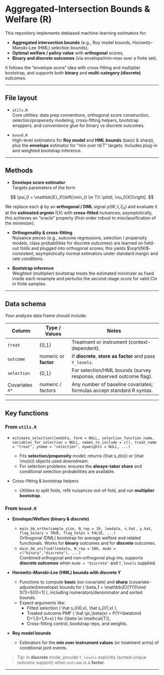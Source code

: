 # Aggregated-Intersection Bounds & Welfare (R)

This repository implements debiased machine-learning estimators for:
- **Aggregated intersection bounds** (e.g., Roy model bounds, Horowitz–Manski–Lee (HML) selection bounds),
- **Optimal welfare / policy value** with **orthogonal** scores,
- **Binary and discrete outcomes** (via envelope/min–max over a finite set).

It follows the “envelope score” idea with cross-fitting and multiplier bootstrap, and supports both **binary** and **multi-category (discrete)** outcomes.

---

## File layout

- `utils.R`  
  Core utilities: data prep conventions, orthogonal score construction, selection/propensity modeling, cross-fitting helpers, bootstrap wrappers, and convenience glue for binary vs discrete outcomes.

- `bound.R`  
  High-level estimators for **Roy model** and **HML bounds** (basic & sharp), plus the **envelope** estimator for “min over t∈T” targets. Includes plug-in and weighted bootstrap inference.

---

## Methods 

- **Envelope score estimator**  
  Targets parameters of the form  

$$
\psi_0 = \mathbb{E}_X\\left[\min_{t \in T}\ \phi(t, \nu_0(X))\right].
$$


  We replace each $\phi$ by an **orthogonal / DML** signal $\rho(W, t, \xi_0)$ and evaluate it at the **estimated argmin** $\hat{t}(X)$ with **cross-fitted** nuisances; asymptotically, this achieves an “oracle” property (first-order robust to misclassification of the minimizer).

- **Orthogonality & cross-fitting**  
  Nuisance pieces (e.g., outcome regressions, selection / propensity models, class probabilities for discrete outcomes) are learned on held-out folds and plugged into orthogonal scores; this yields $\sqrt{N}$-consistent, asymptotically normal estimators under standard margin and rate conditions.


- **Bootstrap inference**  
  Weighted (multiplier) bootstrap treats the estimated minimizer as fixed inside each resample and perturbs the second-stage score for valid CIs in finite samples.

---

## Data schema

Your analysis data frame should include:

| Column          | Type / Values                 | Notes |
|-----------------|-------------------------------|-------|
| `treat`         | {0,1}                         | Treatment or instrument (context-dependent). |
| `outcome`       | numeric or **factor**         | If **discrete**, **store as factor** and pass `Y_levels`. |
| `selection`     | {0,1}                         | For selection/HML bounds (survey response, observed outcome flag). |
| Covariates `X*` | numeric / factors             | Any number of baseline covariates; formulas accept standard R syntax. |

---

## Key functions 

### From `utils.R`

- `estimate_selection(leedata, form = NULL, selection_function_name, variables_for_selection = NULL, names_to_include = c(), treat_name = "treat", yname = "selection", myweights = NULL, ...)`
  - Fits **selection/propensity** model; returns \(\hat s_d(x)\) or \(\hat \mu(x)\) objects used downstream.
  - For selection problems: ensures the **always-taker share** and conditional selection probabilities are available.

- Cross-fitting & bootstrap helpers  
  - Utilities to split folds, refit nuisances out-of-fold, and run **multiplier bootstrap**.

### From `bound.R`

- **Envelope/Welfare (binary & discrete)**  
  - `main_bb_ortho(sample_size, N_rep = 10, leedata, s.hat, y.hat, flag_binary = TRUE, flag_helps = FALSE, ...)`  
    Orthogonal (DML) bootstrap for average welfare and related functionals. Works for **binary** outcomes and for **discrete** outcomes.
  - `main_bb_unified(leedata, N_rep = 500, mode = c("binary","discrete"), ...)`  
    Combined orthogonal and non-orthogonal plug-ins; supports **discrete outcomes** when `mode = "discrete"` and `Y_levels` supplied.

- **Horowitz–Manski–Lee (HML) bounds with discrete Y**  
  - Functions to compute **basic** (no-covariate) and **sharp** (covariate-adjusted/envelope) bounds for \( \beta_1 = \mathbb{E}[Y(1)\mid S(1)=S(0)=1] \), including numerators/denominator and sorted bounds.
  - Expect arguments like:
    - Fitted selection \( \hat s_0(0,x), \hat s_0(1,x) \),
    - Treated outcome PMF \( \hat \pi_\beta(x) = P(Y=\beta\mid D=1,S=1,X=x) \) for \(\beta \in \mathcal{T}\),
    - Cross-fitting control, bootstrap reps, and weights.

- **Roy model bounds**  
  - Estimators for the **min over instrument values** (or treatment arms) of conditional joint events.

> Tip: in **discrete** mode, provide `Y_levels` explicitly (sorted unique outcome support) when `outcome` is a **factor**.

---


